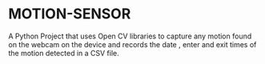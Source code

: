 # MOTION-SENSOR
A Python Project that uses Open CV libraries to capture any motion found on the webcam on the device and records the date , enter and exit times of the motion detected in a CSV file.
